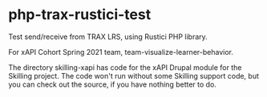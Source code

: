 # php-trax-rustici-test
Test send/receive from TRAX LRS, using Rustici PHP library.

For xAPI Cohort Spring 2021 team, team-visualize-learner-behavior.

The directory skilling-xapi has code for the xAPI Drupal module for 
the Skilling project. The code won't run without some
Skilling support code, but you can check out the source, if
you have nothing better to do. 
